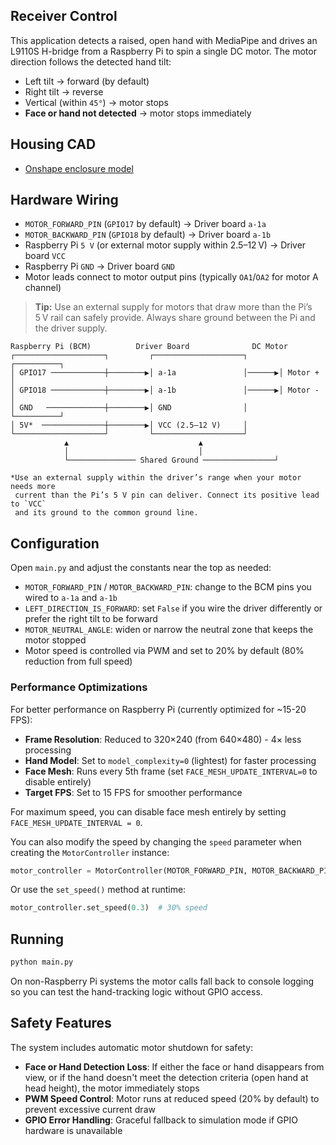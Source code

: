 ## Receiver Control

This application detects a raised, open hand with MediaPipe and drives an L9110S H-bridge from a Raspberry Pi to spin a single DC motor. The motor direction follows the detected hand tilt:

- Left tilt → forward (by default)
- Right tilt → reverse
- Vertical (within `45°`) → motor stops
- **Face or hand not detected** → motor stops immediately

## Housing CAD

- [Onshape enclosure model](https://cad.onshape.com/documents/6807801388cd1d3c9d6b9f2a/w/23686d7df571e290bd4fe000/e/c297ecbb82ea916d8e0fea8e?renderMode=0&uiState=68dac285ec910c36b04511ce)

## Hardware Wiring

- `MOTOR_FORWARD_PIN` (`GPIO17` by default) → Driver board `a-1a`
- `MOTOR_BACKWARD_PIN` (`GPIO18` by default) → Driver board `a-1b`
- Raspberry Pi `5 V` (or external motor supply within 2.5–12 V) → Driver board `VCC`
- Raspberry Pi `GND` → Driver board `GND`
- Motor leads connect to motor output pins (typically `OA1`/`OA2` for motor A channel)

> **Tip:** Use an external supply for motors that draw more than the Pi’s 5 V rail can safely provide. Always share ground between the Pi and the driver supply.

```
Raspberry Pi (BCM)          Driver Board              DC Motor
┌────────────────────┐         ┌────────────────────┐       ┌──────────┐
│ GPIO17 ────────────┼────────▶│ a-1a               │──────▶│ Motor +  │
│ GPIO18 ────────────┼────────▶│ a-1b               │──────▶│ Motor -  │
│ GND   ─────────────┼────────▶│ GND                │       └──────────┘
│ 5V*  ──────────────┼────────▶│ VCC (2.5–12 V)     │
└────────────────────┘         └────────────────────┘
            ▲                             ▲
            │                             │
            └─────────────── Shared Ground ────────────────┘

*Use an external supply within the driver’s range when your motor needs more
 current than the Pi’s 5 V pin can deliver. Connect its positive lead to `VCC`
 and its ground to the common ground line.
```

## Configuration

Open `main.py` and adjust the constants near the top as needed:

- `MOTOR_FORWARD_PIN` / `MOTOR_BACKWARD_PIN`: change to the BCM pins you wired to `a-1a` and `a-1b`
- `LEFT_DIRECTION_IS_FORWARD`: set `False` if you wire the driver differently or prefer the right tilt to be forward
- `MOTOR_NEUTRAL_ANGLE`: widen or narrow the neutral zone that keeps the motor stopped
- Motor speed is controlled via PWM and set to 20% by default (80% reduction from full speed)

### Performance Optimizations

For better performance on Raspberry Pi (currently optimized for ~15-20 FPS):

- **Frame Resolution**: Reduced to 320×240 (from 640×480) - 4× less processing
- **Hand Model**: Set to `model_complexity=0` (lightest) for faster processing
- **Face Mesh**: Runs every 5th frame (set `FACE_MESH_UPDATE_INTERVAL=0` to disable entirely)
- **Target FPS**: Set to 15 FPS for smoother performance

For maximum speed, you can disable face mesh entirely by setting `FACE_MESH_UPDATE_INTERVAL = 0`.

You can also modify the speed by changing the `speed` parameter when creating the `MotorController` instance:

```python
motor_controller = MotorController(MOTOR_FORWARD_PIN, MOTOR_BACKWARD_PIN, speed=0.5)  # 50% speed
```

Or use the `set_speed()` method at runtime:

```python
motor_controller.set_speed(0.3)  # 30% speed
```

## Running

```bash
python main.py
```

On non-Raspberry Pi systems the motor calls fall back to console logging so you can test the hand-tracking logic without GPIO access.

## Safety Features

The system includes automatic motor shutdown for safety:
- **Face or Hand Detection Loss**: If either the face or hand disappears from view, or if the hand doesn't meet the detection criteria (open hand at head height), the motor immediately stops
- **PWM Speed Control**: Motor runs at reduced speed (20% by default) to prevent excessive current draw
- **GPIO Error Handling**: Graceful fallback to simulation mode if GPIO hardware is unavailable

